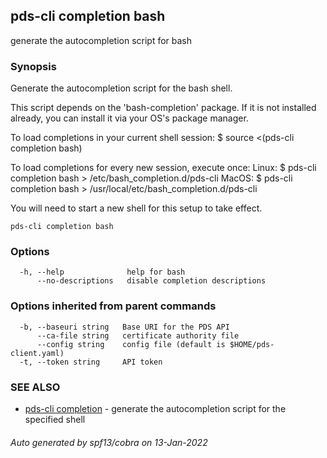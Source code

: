 ## pds-cli completion bash

generate the autocompletion script for bash

### Synopsis


Generate the autocompletion script for the bash shell.

This script depends on the 'bash-completion' package.
If it is not installed already, you can install it via your OS's package manager.

To load completions in your current shell session:
$ source <(pds-cli completion bash)

To load completions for every new session, execute once:
Linux:
  $ pds-cli completion bash > /etc/bash_completion.d/pds-cli
MacOS:
  $ pds-cli completion bash > /usr/local/etc/bash_completion.d/pds-cli

You will need to start a new shell for this setup to take effect.
  

```
pds-cli completion bash
```

### Options

```
  -h, --help              help for bash
      --no-descriptions   disable completion descriptions
```

### Options inherited from parent commands

```
  -b, --baseuri string   Base URI for the PDS API
      --ca-file string   certificate authority file
      --config string    config file (default is $HOME/pds-client.yaml)
  -t, --token string     API token
```

### SEE ALSO

* [pds-cli completion](pds-cli_completion.md)	 - generate the autocompletion script for the specified shell

###### Auto generated by spf13/cobra on 13-Jan-2022
